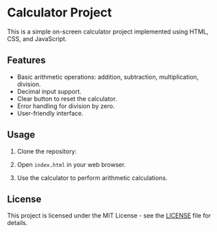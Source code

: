 # Calculator Project

This is a simple on-screen calculator project implemented using HTML, CSS, and JavaScript.

## Features

- Basic arithmetic operations: addition, subtraction, multiplication, division.
- Decimal input support.
- Clear button to reset the calculator.
- Error handling for division by zero.
- User-friendly interface.

## Usage

1. Clone the repository:

2. Open `index.html` in your web browser.

3. Use the calculator to perform arithmetic calculations.

## License

This project is licensed under the MIT License - see the [LICENSE](LICENSE) file for details.
